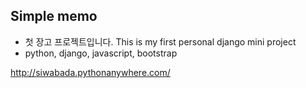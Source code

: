 
## Simple memo  
- 첫 장고 프로젝트입니다. This is my first personal django mini project
- python, django, javascript, bootstrap

http://siwabada.pythonanywhere.com/
